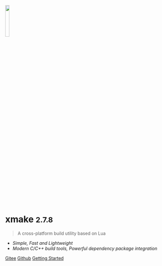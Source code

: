 <img src="/assets/img/logo.svg" width="16%" />

# xmake <small>2.7.8</small>

> A cross-platform build utility based on Lua

- *Simple, Fast and Lightweight*
- *Modern C/C++ build tools, Powerful dependency package integration*

[Gitee](https://gitee.com/tboox/xmake/)
[Github](https://github.com/xmake-io/xmake/)
[Getting Started](/getting_started)

